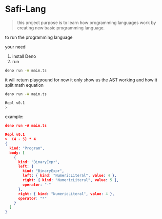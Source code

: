# Safi-Lang

> this project purpose is to learn how programming languages work by creating new basic programming language.

to run the programming language

your need

1. install Deno
2. run

```BASH
deno run -A main.ts
```

it will return playground for now it only show us the AST working and how it split math equation

```bash
deno run -A main.ts

Repl v0.1
>
```

example:

```JSON
deno run -A main.ts

Repl v0.1
>  (4 - 5) * 4
{
  kind: "Program",
  body: [
    {
      kind: "BinaryExpr",
      left: {
        kind: "BinaryExpr",
        left: { kind: "NumericLiteral", value: 4 },
        right: { kind: "NumericLiteral", value: 5 },
        operator: "-"
      },
      right: { kind: "NumericLiteral", value: 4 },
      operator: "*"
    }
  ]
}
```
